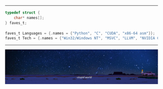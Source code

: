 ------------------------
```C
typedef struct {
    char* names[];
} faves_t;

faves_t Languages = {.names = {"Python", "C", "CUDA", "x86-64 asm"}};
faves_t Tech = {.names = {"Win32/Windows NT", "MSVC", "LLVM", "NVIDIA CUDA Toolkit"}};
```
--------------
![img](./stupidworldsimpsons.jpeg)
